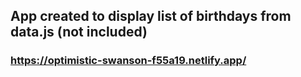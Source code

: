 ## App created to display list of birthdays from data.js (not included)

### https://optimistic-swanson-f55a19.netlify.app/
